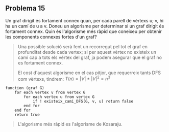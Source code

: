 ## Problema 15

Un graf dirigit és fortament connex quan, per cada parell de vèrtexs u; v, hi ha un camí de u a v.
Doneu un algorisme per determinar si un graf dirigit és fortament connex. Quin és l'algorisme més
ràpid que coneixeu per obtenir les components connexes fortes d'un graf?

> Una possible solució serà fent un recorregut pel tot el graf en profunditat desde cada vertex; si per aquest vèrtex no existeix un camí cap a tots els vèrtex del graf, ja podem asegurar que el graf no es fortament connex. 
>
> El cost d'aquest algorisme en el cas pitjor, que requerreix tants DFS com vèrtexs, tindrem: $T(n) = |V| * |V|^2 = n^3$

````pseudocode
function (graf G)
	for each vertex v from vertex G
		for each vertex u from vertex G
			if ! existeix_cami_DFS(G, v, u) return false
        end for
	end for
    return true
````

> L'algorisme més ràpid es l'algorisme de Kosaraju.